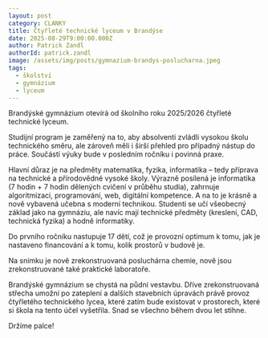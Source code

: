 ```yaml
---
layout: post
category: CLANKY
title: Čtyřleté technické lyceum v Brandýse
date: 2025-08-29T9:00:00.000Z
author: Patrick Zandl
authorId: patrick.zandl
image: /assets/img/posts/gymnazium-brandys-poslucharna.jpeg
tags:
  - školství
  - gymnázium
  - lyceum
---
```


Brandýské gymnázium otevírá od školního roku 2025/2026 čtyřleté technické lyceum. 

Studijní program je zaměřený na to, aby absolventi zvládli vysokou školu technického směru, ale zároveň měli i širší přehled pro případný nástup do práce. Součástí výuky bude v posledním ročníku i povinná praxe. 

Hlavní důraz je na předměty matematika, fyzika, informatika – tedy příprava na technické a přírodovědné vysoké školy. Výrazně posílená je informatika (7 hodin + 7 hodin dělených cvičení v průběhu studia), zahrnuje algoritmizaci, programování, web, digitální kompetence. A na to je krásně a nově vybavená učebna s moderní technikou. Studenti se učí všeobecný základ jako na gymnáziu, ale navíc mají technické předměty (kreslení, CAD, technická fyzika) a hodně informatiky. 

Do prvního ročníku nastupuje 17 dětí, což je provozní optimum k tomu, jak je nastaveno financování a k tomu, kolik prostorů v budově je. 

Na snímku je nově zrekonstruovaná posluchárna chemie, nově jsou zrekonstruované také praktické laboratoře. 

Brandýské gymnázium se chystá na půdní vestavbu. Dříve zrekonstruovaná střecha umožní po zateplení a dalších stavebních úpravách právě provoz čtyřletého technického lycea, které zatím bude existovat v prostorech, které si škola na tento účel vyšetřila. Snad se všechno během dvou let stihne. 

Držíme palce!